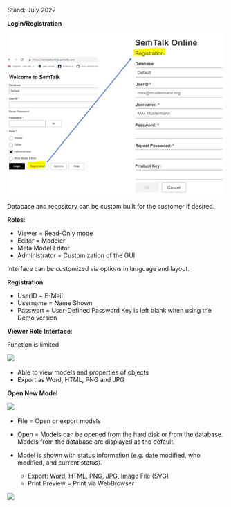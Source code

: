Stand: July 2022

**Login/Registration**

![](https://github.com/SemTalkOnline/SemTalkOnline/blob/main/images/LoginRegister.png)

Database and repository can be custom built for the customer if desired.

**Roles**:

* Viewer = Read-Only mode
* Editor = Modeler
* Meta Model Editor
* Administrator = Customization of the GUI

Interface can be customized via options in language and layout.

**Registration**
* UserID = E-Mail
* Username = Name Shown
* Passwort = User-Defined Password
Key is left blank when using the Demo version 

**Viewer Role Interface**:

Function is limited

![](https://github.com/SemTalkOnline/SemTalkOnline_EN/blob/main/images/Viewer%20GUI.png)

* Able to view models and properties of objects
* Export as Word, HTML, PNG and JPG

**Open New Model**

![](https://github.com/SemTalkOnline/SemTalkOnline_EN/blob/main/images/Open_New.png)

* File = Open or export models
* Open = Models can be opened from the hard disk or from the database. Models from the database are displayed as the default.
* Model is shown with status information (e.g. date modified, who modified, and current status).

  - Export: Word, HTML, PNG, JPG, Image File (SVG)
  - Print Preview = Print via WebBrowser

![](https://github.com/SemTalkOnline/SemTalkOnline_EN/blob/main/images/Viewer_GUI_2.png)
